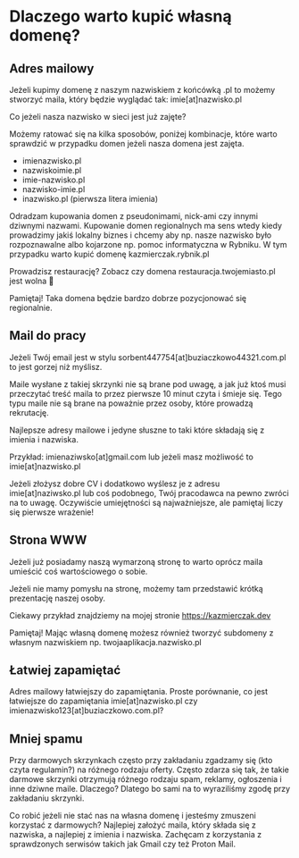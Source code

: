 # Dlaczego warto kupić własną domenę?
## Adres mailowy
Jeżeli kupimy domenę z naszym nazwiskiem z końcówką .pl to możemy stworzyć maila, który będzie wyglądać tak: imie[at]nazwisko.pl

Co jeżeli nasza nazwisko w sieci jest już zajęte?

Możemy ratować się na kilka sposobów, poniżej kombinacje, które warto sprawdzić w przypadku domen jeżeli nasza domena jest zajęta.

- imienazwisko.pl
- nazwiskoimie.pl
- imie-nazwisko.pl
- nazwisko-imie.pl
- inazwisko.pl (pierwsza litera imienia)

Odradzam kupowania domen z pseudonimami, nick-ami czy innymi dziwnymi nazwami.
Kupowanie domen regionalnych ma sens wtedy kiedy prowadzimy jakiś lokalny biznes i chcemy aby np. nasze nazwisko było rozpoznawalne albo kojarzone np. pomoc informatyczna w Rybniku. W tym przypadku warto kupić domenę kazmierczak.rybnik.pl

Prowadzisz restaurację? Zobacz czy domena restauracja.twojemiasto.pl jest wolna 🙂

Pamiętaj! Taka domena będzie bardzo dobrze pozycjonować się regionalnie.

## Mail do pracy
Jeżeli Twój email jest w stylu sorbent447754[at]buziaczkowo44321.com.pl to jest gorzej niż myślisz.

Maile wysłane z takiej skrzynki nie są brane pod uwagę, a jak już ktoś musi przeczytać treść maila to przez pierwsze 10 minut czyta i śmieje się. Tego typu maile nie są brane na poważnie przez osoby, które prowadzą rekrutację.

Najlepsze adresy mailowe i jedyne słuszne to taki które składają się z imienia i nazwiska.

Przykład: imienaziwsko[at]gmail.com lub jeżeli masz możliwość to imie[at]nazwisko.pl

Jeżeli złożysz dobre CV i dodatkowo wyślesz je z adresu imie[at]naziwsko.pl lub coś podobnego, Twój pracodawca na pewno zwróci na to uwagę. Oczywiście umiejętności są najważniejsze, ale pamiętaj liczy się pierwsze wrażenie!

## Strona WWW
Jeżeli już posiadamy naszą wymarzoną stronę to warto oprócz maila umieścić coś wartościowego o sobie.

Jeżeli nie mamy pomysłu na stronę, możemy tam przedstawić krótką prezentację naszej osoby.

Ciekawy przykład znajdziemy na mojej stronie https://kazmierczak.dev

Pamiętaj! Mając własną domenę możesz również tworzyć subdomeny z własnym nazwiskiem np. twojaaplikacja.nazwisko.pl

## Łatwiej zapamiętać
Adres mailowy łatwiejszy do zapamiętania. Proste porównanie, co jest łatwiejsze do zapamiętania imie[at]nazwisko.pl czy imienazwisko123[at]buziaczkowo.com.pl?

## Mniej spamu
Przy darmowych skrzynkach często przy zakładaniu zgadzamy się (kto czyta regulamin?) na różnego rodzaju oferty. Często zdarza się tak, że takie darmowe skrzynki otrzymują różnego rodzaju spam, reklamy, ogłoszenia i inne dziwne maile. Dlaczego? Dlatego bo sami na to wyraziliśmy zgodę przy zakładaniu skrzynki.

Co robić jeżeli nie stać nas na własna domenę i jesteśmy zmuszeni korzystać z darmowych?
Najlepiej założyć maila, który składa się z nazwiska, a najlepiej z imienia i nazwiska. Zachęcam z korzystania z sprawdzonych serwisów takich jak Gmail czy też Proton Mail.